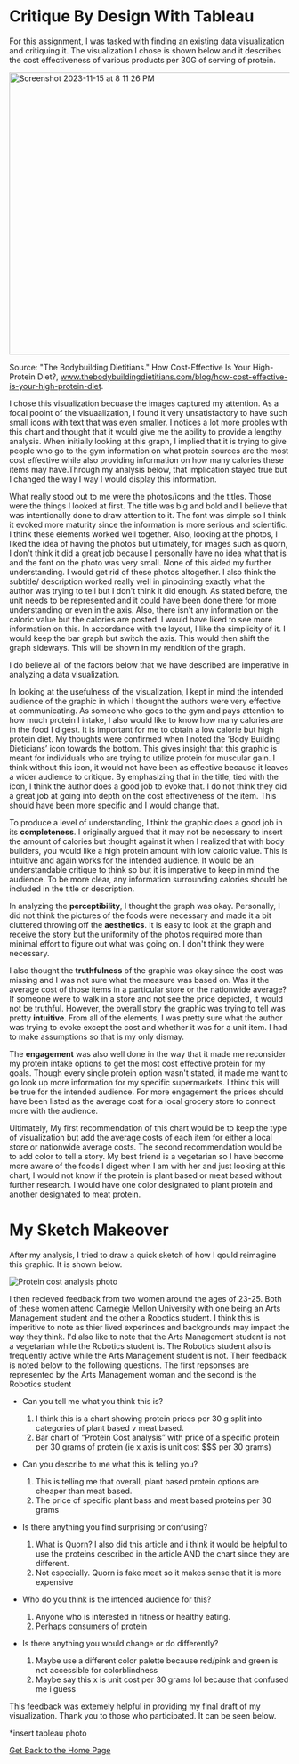 # Critique By Design With Tableau

For this assignment, I was tasked with finding an existing data visualization and critiquing it. The visualization I chose is shown below and it describes the cost effectiveness of various products per 30G of serving of protein.

<img width="507" alt="Screenshot 2023-11-15 at 8 11 26 PM" src="https://github.com/Haleena426/Phillips-Haleena-Portfolio/assets/149639567/309d8112-4e7f-449b-99bf-95ee832d5f9d">

Source: "The Bodybuilding Dietitians." How Cost-Effective Is Your High-Protein Diet?, www.thebodybuildingdietitians.com/blog/how-cost-effective-is-your-high-protein-diet.

I chose this visualization becuase the images captured my attention. As a focal pooint of the visuaalization, I found it very unsatisfactory to have such small icons with text that was even smaller. I notices a lot more probles with this chart and thought that it would give me the ability to provide a lengthy analysis. When initially looking at this graph, I implied that it is trying to give people who go to the gym information on what protein sources are the most cost effective while also providing information on how many calories these items may have.Through my analysis below, that implication stayed true but I changed the way I way I would display this information.

What really stood out to me were the photos/icons and the titles. Those were the things I looked at first. The title was big and bold and I believe that was intentionally done to draw attention to it. The font was simple so I think it evoked more maturity since the information is more serious and scientific. I think these elements worked well together. Also, looking at the photos, I liked the idea of having the photos but ultimately, for images such as quorn, I don't think it did a great job because I personally have no idea what that is and the font on the photo was very small. None of this aided my further understanding. I would get rid of these photos altogether. I also think the subtitle/ description worked really well in pinpointing exactly what the author was trying to tell but I don't think it did enough. As stated before, the unit needs to be represented and it could have been done there for more understanding or even in the axis. Also, there isn't any information on the caloric value but the calories are posted. I would have liked to see more information on this. In accordance with the layout, I like the simplicity of it. I would keep the bar graph but switch the axis. This would then shift the graph sideways. This will be shown in my rendition of the graph. 

I do believe all of the factors below that we have described are imperative in analyzing a data visualization. 

In looking at the usefulness of the visualization, I kept in mind the intended audience of the graphic in which I thought the authors were very effective at communicating. As someone who goes to the gym and pays attention to how much protein I intake, I also would like to know how many calories are in the food I digest. It is important for me to obtain a low calorie but high protein diet. My thoughts were confirmed when I noted the ‘Body Building Dieticians’ icon towards the bottom. This gives insight that this graphic is meant for individuals who are trying to utilize protein for muscular gain. I think without this icon, it would not have been as effective because it leaves a wider audience to critique. By emphasizing that in the title, tied with the icon, I think the author does a good job to evoke that. I do not think they did a great job at going into depth on the cost effectiveness of the item. This should have been more specific and I would change that. 

To produce a level of understanding, I think the graphic does a good job in its **completeness**. I originally argued that it may not be necessary to insert the amount of calories but thought against it when I realized that with body builders, you would like a high protein amount with low caloric value. This is intuitive and again works for the intended audience. It would be an understandable critique to think so but it is imperative to keep in mind the audience. To be more clear, any information surrounding calories should be included in the title or description. 

In analyzing the **perceptibility**, I thought the graph was okay. Personally, I did not think the pictures of the foods were necessary and made it a bit cluttered throwing off the **aesthetics**. It is easy to look at the graph and receive the story but the uniformity of the photos required more than minimal effort to figure out what was going on. I don't think they were necessary.  

I also thought the **truthfulness** of the graphic was okay since the cost was missing and I was not sure what the measure was based on. Was it the average cost of those items in a particular store or the nationwide average? If someone were to walk in a store and not see the price depicted, it would not be truthful. However, the overall story the graphic was trying to tell was pretty **intuitive**. From all of the elements, I was pretty sure what the author was trying to evoke except the cost and whether it was for a unit item. I had to make assumptions so that is my only dismay. 

The **engagement** was also well done in the way that it made me reconsider my protein intake options to get the most cost effective protein for my goals. Though every single protein option wasn't stated, it made me want to go look up more information for my specific supermarkets. I think this will be true for the intended audience. For more engagement the prices should have been listed as the average cost for a local grocery store to connect more with the audience. 

Ultimately, My first recommendation of this chart would be to keep the type of visualization but add the average costs of each item for either a local store or nationwide average costs. The second recommendation would be to add color to tell a story. My best friend is a vegetarian so I have become more aware of the foods I digest when I am with her and just looking at this chart, I would not know if the protein is plant based or meat based without further research. I would have one color designated to plant protein and another designated to meat protein. 

# My Sketch Makeover

After my analysis, I tried to draw a quick sketch of how I qould reimagine this graphic. It is shown below. 

![Protein cost analysis photo](https://github.com/Haleena426/Phillips-Haleena-Portfolio/assets/149639567/f8ad981d-e583-4749-8c2c-74671bef3818)

I then recieved feedback from two women around the ages of 23-25. Both of these women attend Carnegie Mellon University with one being an Arts Management student and the other a Robotics student. I think this is imperitive to note as thier lived experinces and backgrounds may impact the way they think. I'd also like to note that the Arts Management student is not a vegetarian while the Robotics student is. The Robotics student also is frequently active while the Arts Management student is not. Their feedback is noted below to the following questions. The first repsonses are represented by the Arts Management woman and the second is the Robotics student

* Can you tell me what you think this is?
  1. I think this is a chart showing protein prices per 30 g split into categories of plant based v meat based.
  2. Bar chart of “Protein Cost analysis” with price of a specific protein per 30 grams of protein (ie x axis is unit cost $$$ per 30 grams)

* Can you describe to me what this is telling you?
  1. This is telling me that overall, plant based protein options are cheaper than meat based.
  2. The price of specific plant bass and meat based proteins per 30 grams
     
* Is there anything you find surprising or confusing?
  1. What is Quorn? I also did this article and i think it would be helpful to use the proteins described in the article AND the chart since they are different.
  2. Not especially. Quorn is fake meat so it makes sense that it is more expensive 

* Who do you think is the intended audience for this?
  1. Anyone who is interested in fitness or healthy eating.
  2. Perhaps consumers of protein

* Is there anything you would change or do differently?
  1. Maybe use a different color palette because red/pink and green is not accessible for colorblindness
  2. Maybe say this x is unit cost per 30 grams lol because that confused me i guess

This feedback was extemely helpful in providing my final draft of my visualization. Thank you to those who participated. It can be seen below. 

*insert tableau photo

[Get Back to the Home Page](https://haleena426.github.io/Phillips-Haleena-Portfolio/)
